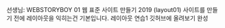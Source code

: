 선생님: WEBSTORYBOY
01 웹 표준 사이트 만들기 2019 (layout01)
사이트를 만들기 전에 레이아웃을 익히는건 기본입니다.
레이아웃 연습1
깃허브에 올려보기
완성
